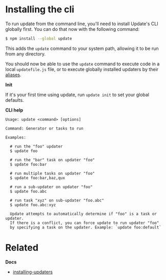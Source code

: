# Installing the cli

To run update from the command line, you'll need to install Update's CLI globally first. You can do that now with the following command:

```sh
$ npm install --global update
```

This adds the `update` command to your system path, allowing it to be run from any directory.

You should now be able to use the `update` command to execute code in a local `updatefile.js` file, or to execute globally installed updaters by their [aliases](#aliases).

**Init**

If it's your first time using update, run `update init` to set your global defaults.

**CLI help**

```
Usage: update <command> [options]

Command: Generator or tasks to run

Examples:

  # run the "foo" updater
  $ update foo

  # run the "bar" task on updater "foo"
  $ update foo:bar

  # run multiple tasks on updater "foo"
  $ update foo:bar,baz,qux

  # run a sub-updater on updater "foo"
  $ update foo.abc

  # run task "xyz" on sub-updater "foo.abc"
  $ update foo.abc:xyz

  Update attempts to automatically determine if "foo" is a task or updater.
  If there is a conflict, you can force update to run updater "foo"
  by specifying a task on the updater. Example: `update foo:default`
```

# Related

**Docs**

* [installing-updaters](installing-updaters.md)
